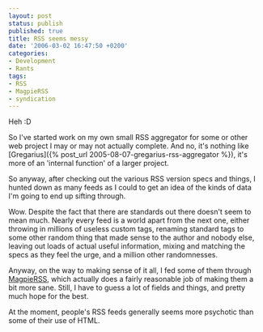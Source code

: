 ```yaml
---
layout: post
status: publish
published: true
title: RSS seems messy
date: '2006-03-02 16:47:50 +0200'
categories:
- Development
- Rants
tags:
- RSS
- MagpieRSS
- syndication
---
```


Heh :D

So I've started work on my own small RSS aggregator for some or other
web project I may or may not actually complete. And no, it's nothing
like
[Gregarius]({% post_url 2005-08-07-gregarius-rss-aggregator %}),
it's more of an 'internal function' of a larger project.

So anyway, after checking out the various RSS version specs and things,
I hunted down as many feeds as I could to get an idea of the kinds of
data I'm going to end up sifting through.

Wow. Despite the fact that there are standards out there doesn't seem to
mean much. Nearly every feed is a world apart from the next one, either
throwing in millions of useless custom tags, renaming standard tags to
some other random thing that made sense to the author and nobody else,
leaving out loads of actual useful information, mixing and matching the
specs as they feel the urge, and a million other randomnesses.

Anyway, on the way to making sense of it all, I fed some of them through
[MagpieRSS](http://magpierss.sf.net/), which actually does a fairly
reasonable job of making them a bit more sane. Still, I have to guess a
lot of fields and things, and pretty much hope for the best.

At the moment, people's RSS feeds generally seems more psychotic than
some of their use of HTML.
